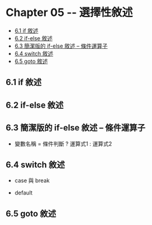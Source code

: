 # Chapter 05 -- 選擇性敘述 #

* [6.1 if 敘述](#61-if-敘述)
* [6.2 if-else 敘述](#62-if-else-敘述)
* [6.3 簡潔版的 if-else 敘述 – 條件運算子](#63-簡潔版的-if-else-敘述--條件運算子)
* [6.4 switch 敘述](#64-switch-敘述)
* [6.5 goto 敘述](#65-goto-敘述)

## 6.1 if 敘述 ##

## 6.2 if-else 敘述 ##

## 6.3 簡潔版的 if-else 敘述 – 條件運算子 ##

* 變數名稱 = 條件判斷 ? 運算式1 : 運算式2

## 6.4 switch 敘述 ##

* case 與 break

* default

## 6.5 goto 敘述 ##

